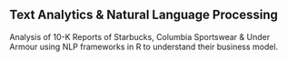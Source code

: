 ## Text Analytics & Natural Language Processing
Analysis of 10-K Reports of Starbucks, Columbia Sportswear & Under Armour using NLP frameworks in R to understand their business model. 
